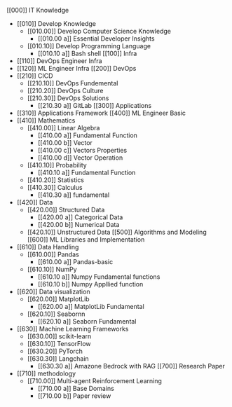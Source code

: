 [[000]] IT Knowledge
- [[010]] Develop Knowledge
	- [[010.00]] Develop Computer Science Knowledge
		- [[010.00 a]] Essential Developer Insights
	- [[010.10]] Develop Programming Language
		- [[010.10 a]] Bash shell
[[100]] Infra
- [[110]] DevOps Engineer Infra
- [[120]] ML Engineer Infra
[[200]] DevOps 
- [[210]] CICD
	- [[210.10]] DevOps Fundemental
	- [[210.20]] DevOps Culture
	- [[210.30]] DevOps Solutions
		- [[210.30 a]] GitLab
[[300]] Applications
- [[310]] Applications Framework
[[400]] ML Engineer Basic
- [[410]] Mathematics
	- [[410.00]] Linear Algebra
		- [[410.00 a]] Fundamental Function
		- [[410.00 b]] Vector
		- [[410.00 c]] Vectors Properties
		- [[410.00 d]] Vector Operation
	- [[410.10]] Probability
		- [[410.10 a]] Fundamental Function
	- [[410.20]] Statistics
	- [[410.30]] Calculus
		- [[410.30 a]] fundamental 
- [[420]] Data
	- [[420.00]]  Structured Data
		- [[420.00 a]] Categorical Data
		- [[420.00 b]] Numerical Data
	- [[420.10]] Unstructured Data
[[500]] Algorithms and Modeling
[[600]] ML Libraries and Implementation
- [[610]] Data Handling
	- [[610.00]] Pandas
		- [[610.00 a]] Pandas-basic 
	- [[610.10]] NumPy
		- [[610.10 a]] Numpy Fundamental functions
		- [[610.10 b]] Numpy Appllied function
- [[620]] Data visualization
	- [[620.00]] MatplotLib
		- [[620.00 a]] MatplotLib Fundamental 
	- [[620.10]] Seabornn 
		- [[620.10 a]] Seaborn Fundamental  
- [[630]] Machine Learning Frameworks
    - [[630.00]] scikit-learn
    - [[630.10]] TensorFlow
    - [[630.20]] PyTorch
    - [[630.30]] Langchain
	    - [[630.30 a]] Amazone Bedrock with RAG
[[700]] Research Paper
- [[710]] methodology
	- [[710.00]] Multi-agent Reinforcement Learning
		- [[710.00 a]] Base Domains
		- [[710.00 b]] Paper review